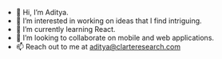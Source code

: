 - 👋 Hi, I’m Aditya.
- 👀 I’m interested in working on ideas that I find intriguing.
- 🌱 I’m currently learning React.
- 💞️ I’m looking to collaborate on mobile and web applications.
- 📫 Reach out to me at aditya@clarteresearch.com

<!---
AdityaRawat96/AdityaRawat96 is a ✨ special ✨ repository because its `README.md` (this file) appears on your GitHub profile.
You can click the Preview link to take a look at your changes.
--->
